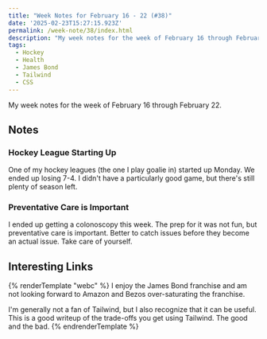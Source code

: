```yaml
---
title: "Week Notes for February 16 - 22 (#38)"
date: '2025-02-23T15:27:15.923Z'
permalink: /week-note/38/index.html
description: "My week notes for the week of February 16 through February 22."
tags:
  - Hockey
  - Health
  - James Bond
  - Tailwind
  - CSS
---
```

My week notes for the week of February 16 through February 22.
<!-- excerpt -->

## Notes

### Hockey League Starting Up

One of my hockey leagues (the one I play goalie in) started up Monday. We ended up losing 7-4. I didn't have a particularly good game, but there's still plenty of season left.

### Preventative Care is Important

I ended up getting a colonoscopy this week. The prep for it was not fun, but preventative care is important. Better to catch issues before they become an actual issue. Take care of yourself.

## Interesting Links

{% renderTemplate "webc" %}
<shared-link title="Amazon now has full creative control over James Bond" url="https://www.polygon.com/news/526343/james-bond-rights-amazon" author="Matt Patches">
I enjoy the James Bond franchise and am not looking forward to Amazon and Bezos over-saturating the franchise.
</shared-link>

<shared-link title="Understanding the trade-offs of using Tailwind CSS" url="https://measured.co/blog/tailwind-trade-offs" author="Scott Boyle">
I'm generally not a fan of Tailwind, but I also recognize that it can be useful. This is a good writeup of the trade-offs you get using Tailwind. The good and the bad.
</shared-link>
{% endrenderTemplate %}
